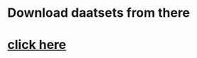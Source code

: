 # Download daatsets from there
<a href="https://www.kaggle.com/mlg-ulb/creditcardfraud#creditcard.csv"><b><h1>click here</h1><b></a>
